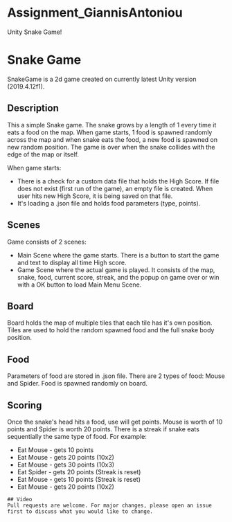 # Assignment_GiannisAntoniou
Unity Snake Game!

# Snake Game

SnakeGame is a 2d game created on currently latest Unity version (2019.4.12f1). 

## Description
This a simple Snake game. The snake grows by a length of 1 every time it eats a food on the map. When game starts, 1 food is spawned randomly across the map and when snake eats the food, a new food is spawned on new random position. The game is over when the snake collides with the edge of the map or itself.

When game starts: 
- There is a check for a custom data file that holds the High Score. If file does not exist (first run of the game), an empty file is created. When user hits new High Score, it is being saved on that file.
- It's loading a .json file and holds food parameters (type, points). 

## Scenes
Game consists of 2 scenes: 
- Main Scene where the game starts. There is a button to start the game and text to display all time High score.
- Game Scene where the actual game is played. It consists of the map, snake, food, current score, streak, and the popup on game over or win with a OK button to load Main Menu Scene.

## Board
Board holds the map of multiple tiles that each tile has it's own position. Tiles are used to hold the random spawned food and the full snake body position.

## Food
Parameters of food are stored in .json file. There are 2 types of food: Mouse and Spider. Food is spawned randomly on board. 

## Scoring
Once the snake's head hits a food, use will get points. Mouse is worth of 10 points and Spider is worth 20 points. There is a streak if snake eats sequentially the same type of food. 
For example: 
 - Eat Mouse - gets 10 points
 - Eat Mouse - gets 20 points (10x2)
 - Eat Mouse - gets 30 points (10x3)
 - Eat Spider - gets 20 points (Streak is reset)
 - Eat Mouse - gets 10 points (Streak is reset)
 - Eat Mouse - gets 20 points (10x2)


```
## Video
Pull requests are welcome. For major changes, please open an issue first to discuss what you would like to change.
